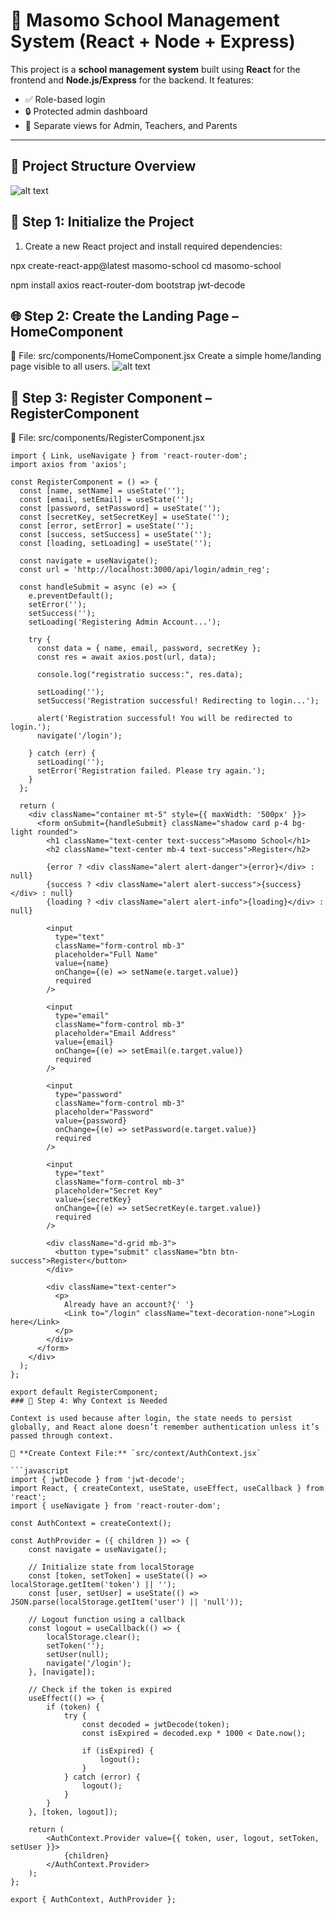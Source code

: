 # 🏫 Masomo School Management System (React + Node + Express)

This project is a **school management system** built using **React** for the frontend and **Node.js/Express** for the backend. It features:

- ✅ Role-based login
- 🔒 Protected admin dashboard
- 📂 Separate views for Admin, Teachers, and Parents

---

## 📁 Project Structure Overview



![alt text](image.png)

## 🧱 Step 1: Initialize the Project

1. Create a new React project and install required dependencies:

npx create-react-app@latest masomo-school
cd masomo-school

npm install axios react-router-dom bootstrap jwt-decode


## 🌐 Step 2: Create the Landing Page – HomeComponent
📄 File: src/components/HomeComponent.jsx
Create a simple home/landing page visible to all users.
![alt text](image-1.png)

## 🧾 Step 3: Register Component – RegisterComponent
📄 File: src/components/RegisterComponent.jsx

```import React, { useState } from 'react';
import { Link, useNavigate } from 'react-router-dom';
import axios from 'axios';

const RegisterComponent = () => {
  const [name, setName] = useState('');
  const [email, setEmail] = useState('');
  const [password, setPassword] = useState('');
  const [secretKey, setSecretKey] = useState('');
  const [error, setError] = useState('');
  const [success, setSuccess] = useState('');
  const [loading, setLoading] = useState('');

  const navigate = useNavigate();
  const url = 'http://localhost:3000/api/login/admin_reg';

  const handleSubmit = async (e) => {
    e.preventDefault();
    setError('');
    setSuccess('');
    setLoading('Registering Admin Account...');

    try {
      const data = { name, email, password, secretKey };
      const res = await axios.post(url, data);

      console.log("registratio success:", res.data);

      setLoading('');
      setSuccess('Registration successful! Redirecting to login...');
      
      alert('Registration successful! You will be redirected to login.');
      navigate('/login');

    } catch (err) {
      setLoading('');
      setError('Registration failed. Please try again.');
    }
  };

  return (
    <div className="container mt-5" style={{ maxWidth: '500px' }}>
      <form onSubmit={handleSubmit} className="shadow card p-4 bg-light rounded">
        <h1 className="text-center text-success">Masomo School</h1>
        <h2 className="text-center mb-4 text-success">Register</h2>

        {error ? <div className="alert alert-danger">{error}</div> : null}
        {success ? <div className="alert alert-success">{success}</div> : null}
        {loading ? <div className="alert alert-info">{loading}</div> : null}

        <input
          type="text"
          className="form-control mb-3"
          placeholder="Full Name"
          value={name}
          onChange={(e) => setName(e.target.value)}
          required
        />

        <input
          type="email"
          className="form-control mb-3"
          placeholder="Email Address"
          value={email}
          onChange={(e) => setEmail(e.target.value)}
          required
        />

        <input
          type="password"
          className="form-control mb-3"
          placeholder="Password"
          value={password}
          onChange={(e) => setPassword(e.target.value)}
          required
        />

        <input
          type="text"
          className="form-control mb-3"
          placeholder="Secret Key"
          value={secretKey}
          onChange={(e) => setSecretKey(e.target.value)}
          required
        />

        <div className="d-grid mb-3">
          <button type="submit" className="btn btn-success">Register</button>
        </div>

        <div className="text-center">
          <p>
            Already have an account?{' '}
            <Link to="/login" className="text-decoration-none">Login here</Link>
          </p>
        </div>
      </form>
    </div>
  );
};

export default RegisterComponent;
### 🔐 Step 4: Why Context is Needed

Context is used because after login, the state needs to persist globally, and React alone doesn’t remember authentication unless it’s passed through context.

📄 **Create Context File:** `src/context/AuthContext.jsx`

```javascript
import { jwtDecode } from 'jwt-decode';
import React, { createContext, useState, useEffect, useCallback } from 'react';
import { useNavigate } from 'react-router-dom';

const AuthContext = createContext();

const AuthProvider = ({ children }) => {
    const navigate = useNavigate(); 

    // Initialize state from localStorage
    const [token, setToken] = useState(() => localStorage.getItem('token') || '');
    const [user, setUser] = useState(() => JSON.parse(localStorage.getItem('user') || 'null'));

    // Logout function using a callback
    const logout = useCallback(() => {
        localStorage.clear();
        setToken('');
        setUser(null);
        navigate('/login'); 
    }, [navigate]);

    // Check if the token is expired
    useEffect(() => {
        if (token) {
            try {
                const decoded = jwtDecode(token);
                const isExpired = decoded.exp * 1000 < Date.now();

                if (isExpired) {
                    logout();
                }
            } catch (error) {
                logout();
            }
        }
    }, [token, logout]);

    return (
        <AuthContext.Provider value={{ token, user, logout, setToken, setUser }}>
            {children}
        </AuthContext.Provider>
    );
};

export { AuthContext, AuthProvider };

